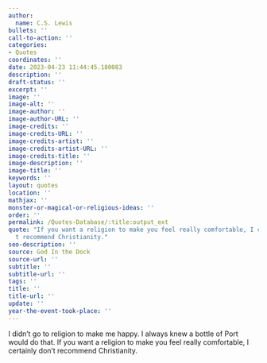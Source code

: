 ```yaml
---
author:
  name: C.S. Lewis
bullets: ''
call-to-action: ''
categories:
- Quotes
coordinates: ''
date: 2023-04-23 11:44:45.180083
description: ''
draft-status: ''
excerpt: ''
image: ''
image-alt: ''
image-author: ''
image-author-URL: ''
image-credits: ''
image-credits-URL: ''
image-credits-artist: ''
image-credits-artist-URL: ''
image-credits-title: ''
image-description: ''
image-title: ''
keywords: ''
layout: quotes
location: ''
mathjax: ''
monster-or-magical-or-religious-ideas: ''
order: ''
permalink: /Quotes-Database/:title:output_ext
quote: "If you want a religion to make you feel really comfortable, I certainly don\u2019\
  t recommend Christianity."
seo-description: ''
source: God In the Dock
source-url: ''
subtitle: ''
subtitle-url: ''
tags: ''
title: ''
title-url: ''
update: ''
year-the-event-took-place: ''
---
```

I didn’t go to religion to make me happy. I always knew a bottle of Port would do that. If you want a religion to make you feel really comfortable, I certainly don’t recommend Christianity.